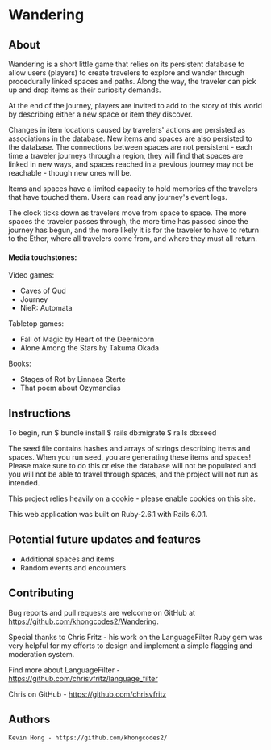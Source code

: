 # Wandering

## About

Wandering is a short little game that relies on its persistent database to allow users (players) to create travelers to explore and wander through procedurally linked spaces and paths. Along the way, the traveler can pick up and drop items as their curiosity demands.

At the end of the journey, players are invited to add to the story of this world by describing either a new space or item they discover.

Changes in item locations caused by travelers' actions are persisted as associations in the database. New items and spaces are also persisted to the database. The connections between spaces are not persistent - each time a traveler journeys through a region, they will find that spaces are linked in new ways, and spaces reached in a previous journey may not be reachable - though new ones will be.

Items and spaces have a limited capacity to hold memories of the travelers that have touched them. Users can read any journey's event logs.

The clock ticks down as travelers move from space to space. The more spaces the traveler passes through, the more time has passed since the journey has begun, and the more likely it is for the traveler to have to return to the Ether, where all travelers come from, and where they must all return.

#### Media touchstones:

  Video games:
  - Caves of Qud
  - Journey
  - NieR: Automata

  Tabletop games:
  - Fall of Magic by Heart of the Deernicorn
  - Alone Among the Stars by Takuma Okada

  Books:
  - Stages of Rot by Linnaea Sterte
  - That poem about Ozymandias

## Instructions

To begin, run
$ bundle install
$ rails db:migrate
$ rails db:seed

The seed file contains hashes and arrays of strings describing items and spaces. When you run seed, you are generating these items and spaces! Please make sure to do this or else the database will not be populated and you will not be able to travel through spaces, and the project will not run as intended.

This project relies heavily on a cookie - please enable cookies on this site.

This web application was built on Ruby-2.6.1 with Rails 6.0.1.

## Potential future updates and features
 
 - Additional spaces and items
 - Random events and encounters
 

## Contributing

  Bug reports and pull requests are welcome on GitHub at https://github.com/khongcodes2/Wandering.

  Special thanks to Chris Fritz - his work on the LanguageFilter Ruby gem was very helpful for my efforts to design and implement a simple flagging and moderation system.

  Find more about LanguageFilter - https://github.com/chrisvfritz/language_filter
  
  Chris on GitHub - https://github.com/chrisvfritz

## Authors

    Kevin Hong - https://github.com/khongcodes2/